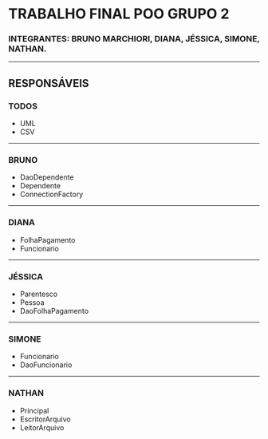 # TRABALHO FINAL POO GRUPO 2

### INTEGRANTES: BRUNO MARCHIORI, DIANA, JÉSSICA, SIMONE, NATHAN.

---

## RESPONSÁVEIS

### **TODOS**
* UML
* CSV

---

### **BRUNO**
* DaoDependente
* Dependente
* ConnectionFactory

---

### **DIANA**
* FolhaPagamento
* Funcionario

---

### **JÉSSICA**
* Parentesco
* Pessoa
* DaoFolhaPagamento

---

### **SIMONE**
* Funcionario
* DaoFuncionario

---

### **NATHAN**
* Principal
* EscritorArquivo
* LeitorArquivo
